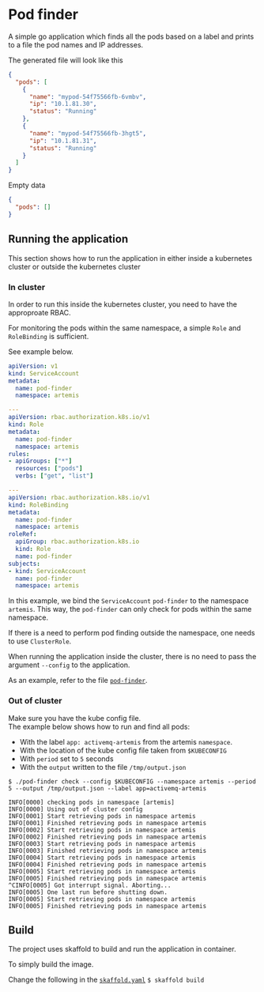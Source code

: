 # Pod finder

A simple go application which finds all the pods based on a label and prints to a file the pod names and IP addresses.

The generated file will look like this

```json
{
  "pods": [
    {
      "name": "mypod-54f75566fb-6vmbv",
      "ip": "10.1.81.30",
      "status": "Running"
    },
    {
      "name": "mypod-54f75566fb-3hgt5",
      "ip": "10.1.81.31",
      "status": "Running"
    }
  ]
}
```

Empty data

```json
{
  "pods": []
}
```

## Running the application

This section shows how to run the application in either inside a kubernetes cluster or outside the kubernetes cluster

### In cluster

In order to run this inside the kubernetes cluster, you need to have the approproate RBAC.

For monitoring the pods within the same namespace, a simple `Role` and `RoleBinding` is sufficient.

See example below.

```yaml
apiVersion: v1
kind: ServiceAccount
metadata:
  name: pod-finder
  namespace: artemis

---
apiVersion: rbac.authorization.k8s.io/v1
kind: Role
metadata:
  name: pod-finder
  namespace: artemis
rules:
- apiGroups: ["*"]
  resources: ["pods"]
  verbs: ["get", "list"]

---
apiVersion: rbac.authorization.k8s.io/v1
kind: RoleBinding
metadata:
  name: pod-finder
  namespace: artemis
roleRef:
  apiGroup: rbac.authorization.k8s.io
  kind: Role
  name: pod-finder
subjects:
- kind: ServiceAccount
  name: pod-finder
  namespace: artemis
```

In this example, we bind the `ServiceAccount` `pod-finder` to the namespace `artemis`.  This way, the `pod-finder` can only check for pods within the same namespace.

If there is a need to perform pod finding outside the namespace, one needs to use `ClusterRole`.

When running the application inside the cluster, there is no need to pass the argument `--config` to the application.

As an example, refer to the file [`pod-finder`](k8s-manifests/pod-finder.yaml).


### Out of cluster

Make sure you have the kube config file.  
The example below shows how to run and find all pods:

* With the label `app: activemq-artemis` from the artemis `namespace`.
* With the location of the kube config file taken from `$KUBECONFIG`
* With `period` set to `5` seconds
* With the `output` written to the file `/tmp/output.json`

```shell
$ ./pod-finder check --config $KUBECONFIG --namespace artemis --period 5 --output /tmp/output.json --label app=activemq-artemis

INFO[0000] checking pods in namespace [artemis]         
INFO[0000] Using out of cluster config                  
INFO[0001] Start retrieving pods in namespace artemis   
INFO[0001] Finished retrieving pods in namespace artemis 
INFO[0002] Start retrieving pods in namespace artemis   
INFO[0002] Finished retrieving pods in namespace artemis 
INFO[0003] Start retrieving pods in namespace artemis   
INFO[0003] Finished retrieving pods in namespace artemis 
INFO[0004] Start retrieving pods in namespace artemis   
INFO[0004] Finished retrieving pods in namespace artemis 
INFO[0005] Start retrieving pods in namespace artemis   
INFO[0005] Finished retrieving pods in namespace artemis 
^CINFO[0005] Got interrupt signal. Aborting...            
INFO[0005] One last run before shutting down.           
INFO[0005] Start retrieving pods in namespace artemis   
INFO[0005] Finished retrieving pods in namespace artemis 
```

## Build

The project uses skaffold to build and run the application in container.

To simply build the image.

Change the following in the [`skaffold.yaml`](skaffold.yaml)
`$ skaffold build`
